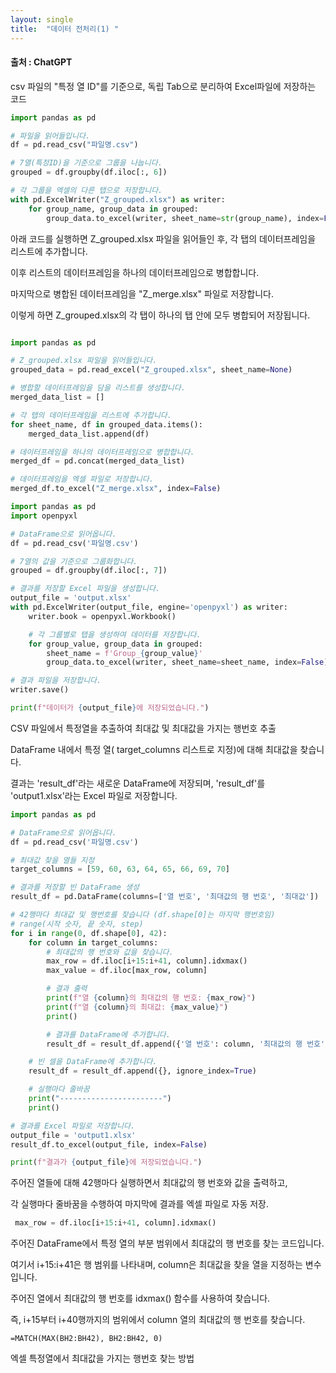 ```yaml
---
layout: single
title:  "데이터 전처리(1) "
---
```



#### 출처 : ChatGPT



csv 파일의 "특정 열 ID"를 기준으로, 독립 Tab으로 분리하여 Excel파일에 저장하는 코드

```python
import pandas as pd

# 파일을 읽어들입니다.
df = pd.read_csv("파일명.csv")

# 7열(특정ID)을 기준으로 그룹을 나눕니다.
grouped = df.groupby(df.iloc[:, 6])

# 각 그룹을 엑셀의 다른 탭으로 저장합니다.
with pd.ExcelWriter("Z_grouped.xlsx") as writer:
    for group_name, group_data in grouped:
        group_data.to_excel(writer, sheet_name=str(group_name), index=False)
```

아래 코드를 실행하면 Z_grouped.xlsx 파일을 읽어들인 후, 
각 탭의 데이터프레임을 리스트에 추가합니다. 


이후 리스트의 데이터프레임을 하나의 데이터프레임으로 병합합니다. 

마지막으로 병합된 데이터프레임을 "Z_merge.xlsx" 파일로 저장합니다.

이렇게 하면 Z_grouped.xlsx의 각 탭이 하나의 탭 안에 모두 병합되어 저장됩니다.


```python

import pandas as pd

# Z_grouped.xlsx 파일을 읽어들입니다.
grouped_data = pd.read_excel("Z_grouped.xlsx", sheet_name=None)

# 병합할 데이터프레임을 담을 리스트를 생성합니다.
merged_data_list = []

# 각 탭의 데이터프레임을 리스트에 추가합니다.
for sheet_name, df in grouped_data.items():
    merged_data_list.append(df)

# 데이터프레임을 하나의 데이터프레임으로 병합합니다.
merged_df = pd.concat(merged_data_list)

# 데이터프레임을 엑셀 파일로 저장합니다.
merged_df.to_excel("Z_merge.xlsx", index=False)
```

```python
import pandas as pd
import openpyxl

# DataFrame으로 읽어옵니다.
df = pd.read_csv('파일명.csv')

# 7열의 값을 기준으로 그룹화합니다.
grouped = df.groupby(df.iloc[:, 7])

# 결과를 저장할 Excel 파일을 생성합니다.
output_file = 'output.xlsx'
with pd.ExcelWriter(output_file, engine='openpyxl') as writer:
    writer.book = openpyxl.Workbook()

    # 각 그룹별로 탭을 생성하여 데이터를 저장합니다.
    for group_value, group_data in grouped:
        sheet_name = f'Group_{group_value}'
        group_data.to_excel(writer, sheet_name=sheet_name, index=False)

# 결과 파일을 저장합니다.
writer.save()

print(f"데이터가 {output_file}에 저장되었습니다.")
```



CSV 파일에서 특정열을 추출하여 최대값 및 최대값을 가지는 행번호 추출


DataFrame 내에서 특정 열( target_columns 리스트로 지정)에 대해 최대값을 찾습니다. 

결과는 'result_df'라는 새로운 DataFrame에 저장되며, 'result_df'를 'output1.xlsx'라는 Excel 파일로 저장합니다.

```python
import pandas as pd

# DataFrame으로 읽어옵니다.
df = pd.read_csv('파일명.csv')

# 최대값 찾을 열들 지정
target_columns = [59, 60, 63, 64, 65, 66, 69, 70]

# 결과를 저장할 빈 DataFrame 생성
result_df = pd.DataFrame(columns=['열 번호', '최대값의 행 번호', '최대값'])

# 42행마다 최대값 및 행번호를 찾습니다 (df.shape[0]는 마지막 행번호임)
# range(시작 숫자, 끝 숫자, step)
for i in range(0, df.shape[0], 42):
    for column in target_columns:
        # 최대값의 행 번호와 값을 찾습니다.
        max_row = df.iloc[i+15:i+41, column].idxmax()
        max_value = df.iloc[max_row, column]

        # 결과 출력
        print(f"열 {column}의 최대값의 행 번호: {max_row}")
        print(f"열 {column}의 최대값: {max_value}")
        print()

        # 결과를 DataFrame에 추가합니다.
        result_df = result_df.append({'열 번호': column, '최대값의 행 번호': max_row, '최대값': max_value}, ignore_index=True)

    # 빈 셀을 DataFrame에 추가합니다.
    result_df = result_df.append({}, ignore_index=True)

    # 실행마다 줄바꿈
    print("-----------------------")
    print()

# 결과를 Excel 파일로 저장합니다.
output_file = 'output1.xlsx'
result_df.to_excel(output_file, index=False)

print(f"결과가 {output_file}에 저장되었습니다.")
```
주어진 열들에 대해 42행마다 실행하면서 최대값의 행 번호와 값을 출력하고, 

각 실행마다 줄바꿈을 수행하여 마지막에 결과를 엑셀 파일로 자동 저장.

```python
 max_row = df.iloc[i+15:i+41, column].idxmax()
 ```

주어진 DataFrame에서 특정 열의 부분 범위에서 최대값의 행 번호를 찾는 코드입니다.

여기서 i+15:i+41은 행 범위를 나타내며, column은 최대값을 찾을 열을 지정하는 변수입니다. 

주어진 열에서 최대값의 행 번호를 idxmax() 함수를 사용하여 찾습니다.

즉, i+15부터 i+40행까지의 범위에서 column 열의 최대값의 행 번호를 찾습니다.


```
=MATCH(MAX(BH2:BH42), BH2:BH42, 0)
```
엑셀 특정열에서 최대값을 가지는 행번호 찾는 방법
